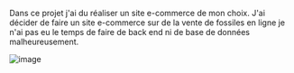 Dans ce projet j'ai du réaliser un site e-commerce de mon choix. J'ai décider de faire un site e-commerce sur de la vente de fossiles en ligne je n'ai pas eu le temps de faire de back end ni de base de données malheureusement. 

![image](https://github.com/user-attachments/assets/430057d8-9f23-4687-a2d9-bc60ebcb807e)

